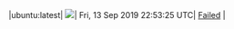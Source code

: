 |ubuntu:latest| ![](https://neilpang.github.io/acmetest/status/ubuntu-latest.svg?1568415205)| Fri, 13 Sep 2019 22:53:25 UTC| [Failed](https://github.com/Neilpang/acmetest/blob/master/logs/ubuntu-latest.out) |
